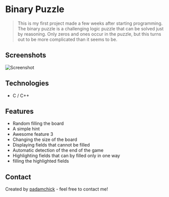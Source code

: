 # Binary Puzzle

> This is my first project made a few weeks after starting programming. The binary puzzle is a challenging logic puzzle that can be solved just by reasoning. Only zeros and ones occur in the puzzle, but this turns out to be more complicated than it seems to be.


## Screenshots
![Screenshot](https://i.imgur.com/b2bu1z5.png)

## Technologies
* C / C++


## Features
* Random filling the board
* A simple hint
* Awesome feature 3
* Changing the size of the board
* Displaying fields that cannot be filled
* Automatic detection of the end of the game
* Highlighting fields that can by filled only in one way
* filling the highlighted fields


## Contact
Created by [padamchick](https://github.com/padamchick) - feel free to contact me!
